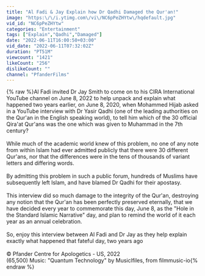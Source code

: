 ```yaml
---
title: "Al Fadi & Jay Explain how Dr Qadhi Damaged the Qur'an!"
image: "https:\/\/i.ytimg.com\/vi\/NC6pPeZHYtw\/hqdefault.jpg"
vid_id: "NC6pPeZHYtw"
categories: "Entertainment"
tags: ["Explain","Qadhi","Damaged"]
date: "2022-06-11T16:00:50+03:00"
vid_date: "2022-06-11T07:32:02Z"
duration: "PT51M"
viewcount: "1421"
likeCount: "256"
dislikeCount: ""
channel: "PfanderFilms"
---
```

{% raw %}Al Fadi invited Dr Jay Smith to come on to his CIRA International YouTube channel on June 8, 2022 to help unpack and explain what happened two years earlier, on June 8, 2020, when Mohammed Hijab asked in a YouTube interview with Dr Yasir Qadhi (one of the leading authorities on the Qur'an in the English speaking world), to tell him which of the 30 official Qira'at Qur'ans was the one which was given to Muhammad in the 7th century?<br /><br />While much of the academic world knew of this problem, no one of any note from within Islam had ever admitted publicly that there were 30 different Qur'ans, nor that the differences were in the tens of thousands of variant letters and differing words.<br /><br />By admitting this problem in such a public forum, hundreds of Muslims have subsequently left Islam, and have blamed Dr Qadhi for their apostasy.<br /><br />This interview did so much damage to the integrity of the Qur'an, destroying any notion that the Qur'an has been perfectly preserved eternally, that we have decided every year to commemorate this day, June 8, as the &quot;Hole in the Standard Islamic Narrative&quot; day, and plan to remind the world of it each year as an annual celebration.<br /><br />So, enjoy this interview between Al Fadi and Dr Jay as they help explain exactly what happened that fateful day, two years ago<br /><br />© Pfander Centre for Apologetics - US, 2022<br />(65,500) Music: &quot;Quantum Technology&quot; by Musiclfiles, from filmmusic-io{% endraw %}
